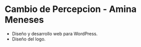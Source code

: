 # Cambio de Percepcion - Amina Meneses

- Diseño y desarrollo web para WordPress.
- Diseño del logo.
  
  

